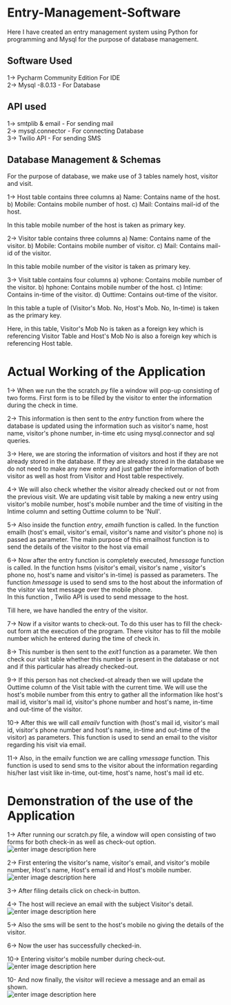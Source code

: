 # Entry-Management-Software
Here I have created an entry management system using Python for programming and Mysql for the purpose of database management.

## Software Used  
1-> Pycharm Community Edition  For IDE  
2-> Mysql -8.0.13 - For Database  

## API used  
1-> smtplib & email - For sending mail  
2-> mysql.connector - For connecting Database  
3-> Twilio API - For sending SMS  
  
## Database Management & Schemas   
For the purpose of database, we make use of 3 tables namely host, visitor and visit.

1-> Host table contains three columns
		a) Name: Contains name of the host.
		b) Mobile: Contains mobile number of host.
		c) Mail: Contains mail-id of the host.

In this table mobile number of the host is taken as primary key.

2-> Visitor table contains three columns
		a) Name: Contains name of the visitor.
		b) Mobile: Contains mobile number of visitor.
		c) Mail: Contains mail-id of the visitor.

In this table mobile number of the visitor is taken as primary key.

3-> Visit table contains four columns
		a) vphone: Contains mobile number of the visitor.
		b) hphone: Contains mobile number of the host.
		c) Intime: Contains in-time of the visitor.
		d) Outtime: Contains out-time of the visitor.
		
In this table a tuple of (Visitor's Mob. No, Host's Mob. No, In-time) is taken as the primary key.

Here, in this table, Visitor's Mob No is taken as a foreign key which is referencing Visitor Table and Host's Mob No is also a foreign key which is referencing Host table.  
  
# Actual Working of the Application  
1-> When we run the the scratch.py file a window will pop-up consisting of two forms. First form is to be filled by the visitor to enter the information during the check in time. 
  
2-> This information is then sent to the *entry* function from where the database is updated using the information such as visitor's name, host name,
visitor's phone number, in-time etc using mysql.connector and sql queries.

3-> Here, we are storing the information of visitors and host if they are not already stored in the database. If they are already stored in the database we do not need to make any new entry and just gather the information of both visitor as well as host from Visitor and Host table respectively. 

4-> We will also check whether the visitor already checked out or not from the previous visit. We are updating visit table by making a new entry using visitor's mobile number, host's mobile number and the time of visiting in the Intime column and setting Outtime column to be 'Null'.

5-> Also inside the function *entry*, *emailh* function is called. In the function emailh (host's email, visitor's email, visitor's name and visitor's phone no) is passed as parameter. The main purpose of this emailhost function is to send the details of the visitor to the host via email
  
6-> Now after the entry function is completely executed, *hmessage* function is called. In the function hsms (visitor's email, visitor's name , visitor's phone no, host's name and visitor's in-time) is passed as parameters. The function *hmessage* is used to send sms to the host about the information of the visitor via text message over the mobile phone.  
In this function , Twilio API is used to send message to the host.  
  
Till here, we have handled the entry of the visitor. 

7-> Now if a visitor wants to check-out. To do this user has to fill the check-out form at the execution of the program. There visitor has to fill the mobile number which he entered during the time of check in. 
  
8-> This number is then sent to the *exit1* function as a parameter. We then check our visit table whether this number is present in the database or not and if this particular has already checked-out.

9-> If this person has not checked-ot already then we will update the Outtime column of the Visit table with the current time.
We will use the host's mobile number from this entry to gather all the information like host's mail id, visitor's mail id, visitor's phone number and host's name, in-time and out-time of the visitor.

10-> After this we will call *emailv* function with (host's mail id, visitor's mail id, visitor's phone number and host's name, in-time and out-time of the visitor) as parameters. This function is used to send an email to the visitor regarding his visit via email.

11->  Also, in the emailv function we are calling *vmessage* function. This function is used to send sms to the visitor about the information regarding his/her last visit like in-time, out-time, host's name, host's mail id etc.

# Demonstration of the use of the Application  
  
  
1-> After running our scratch.py file, a window will open consisting of two forms for both check-in as well as check-out option. 
![enter image description here](https://lh3.googleusercontent.com/fc4WPhF8ywUljA9lC2d1j2mUOm9LRUQzbmKaajKfRb6YWx-zW55II9O8HsWFnN0O1eFnYM2qxXYz)

2-> First entering the visitor's name, visitor's email, and visitor's mobile number, Host's name, Host's email id and Host's mobile number.  
![enter image description here](https://lh3.googleusercontent.com/bKr247WV2_ea23I0g6ZPB24NMM6YzpIV7FH-o_4rQDskcxNFyLrMk76BLe52nRt3qz_Ko-5Tv3hb)

  
3-> After filing details click on check-in button.  
  
4-> The host will recieve an email with the subject Visitor's detail.    
  ![enter image description here](https://lh3.googleusercontent.com/Q7mpryn6jsC3wILrAq-KP9PoyygR1uA1Cz6dHDDBvSsA_JpTok_2kieBU-FLm2DY9P4oYFllXG9N)

5-> Also the sms will be sent to the host's mobile no giving the details of the visitor.

6-> Now the user has successfully checked-in.
  
10-> Entering visitor's mobile number during check-out. 
![enter image description here](https://lh3.googleusercontent.com/in52hhJ_w1kVju_wI6q8tWD8BPwe3XDDKiISwv1U9s1fZX1Mmpm-MBsdIPdY0HcDtLgOZA-jnwqY)
  
10- And now finally, the visitor will recieve a message and an email as shown.  
![enter image description here](https://lh3.googleusercontent.com/7vXSvbqKHRBI-ZTEyL4OaogcRSevWpoAm1dgDb8HGv5AUSyZFu0piMu2nliB0xvq1PesHnZ95jVU)
